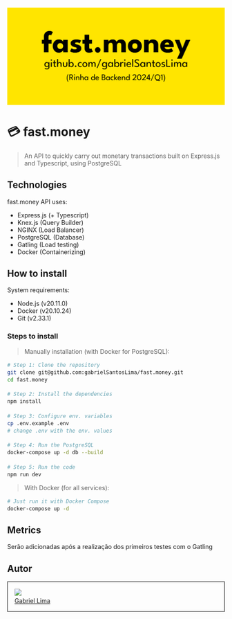 ![](./repo/fastmoney.png)

# 💳 fast.money

> An API to quickly carry out monetary transactions built on Express.js and Typescript, using PostgreSQL

## Technologies

fast.money API uses:

-   Express.js (+ Typescript)
-   Knex.js (Query Builder)
-   NGINX (Load Balancer)
-   PostgreSQL (Database)
-   Gatling (Load testing)
-   Docker (Containerizing)

## How to install

System requirements:

-   Node.js (v20.11.0)
-   Docker (v20.10.24)
-   Git (v2.33.1)

### Steps to install

> Manually installation (with Docker for PostgreSQL):

```sh
# Step 1: Clone the repository
git clone git@github.com:gabrielSantosLima/fast.money.git
cd fast.money

# Step 2: Install the dependencies
npm install

# Step 3: Configure env. variables
cp .env.example .env
# change .env with the env. values

# Step 4: Run the PostgreSQL
docker-compose up -d db --build

# Step 5: Run the code
npm run dev
```

> With Docker (for all services):

```sh
# Just run it with Docker Compose
docker-compose up -d
```

## Metrics

Serão adicionadas após a realização dos primeiros testes com o Gatling

## Autor

<div style="border: 1px solid #000;padding:16px" width="200px">
    <img width="100px" src="https://github.com/gabrielSantosLima.png"/> <br>
    <a href="https://github.com/gabrielSantosLima">Gabriel Lima</a>
</div>
